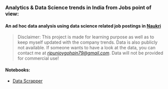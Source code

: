 ### Analytics & Data Science trends in India from Jobs point of view:
#### An ad hoc data analysis using data science related job postings in [Naukri](https://www.naukri.com/)

> Disclaimer: This project is made for learning purpose as well as to keep myself updated with the company trends. Data is also publicly not available. If someone wants to have a look at the data, you can contact me at *ripunjoygohain79@gmail.com*. Data will not be provided for commercial use!

#### Notebooks:
+ [Data Scrapper](Data%20Scrapper.ipynb)
